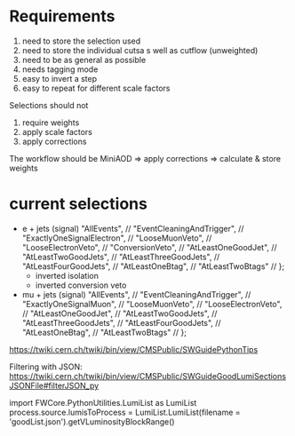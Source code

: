 # Requirements
1) need to store the selection used
2) need to store the individual cutsa s well as cutflow (unweighted)
3) need to be as general as possible
4) needs tagging mode
5) easy to invert a step
6) easy to repeat for different scale factors

Selections should not
1) require weights
2) apply scale factors
3) apply corrections

The workflow should be
MiniAOD => apply corrections => calculate & store weights


# current selections
 - e + jets (signal)
 "AllEvents", //
				"EventCleaningAndTrigger", //
				"ExactlyOneSignalElectron", //
				"LooseMuonVeto", //
				"LooseElectronVeto", //
				"ConversionVeto", //
				"AtLeastOneGoodJet", //
				"AtLeastTwoGoodJets", //
				"AtLeastThreeGoodJets", //
				"AtLeastFourGoodJets", //
				"AtLeastOneBtag", //
				"AtLeastTwoBtags" //
		};
	- inverted isolation
	- inverted conversion veto
 - mu + jets (signal)
 "AllEvents", //
				"EventCleaningAndTrigger", //
				"ExactlyOneSignalMuon", //
				"LooseMuonVeto", //
				"LooseElectronVeto", //
				"AtLeastOneGoodJet", //
				"AtLeastTwoGoodJets", //
				"AtLeastThreeGoodJets", //
				"AtLeastFourGoodJets", //
				"AtLeastOneBtag", //
				"AtLeastTwoBtags" //
		};
		
		
		
		
https://twiki.cern.ch/twiki/bin/view/CMSPublic/SWGuidePythonTips


Filtering with JSON: https://twiki.cern.ch/twiki/bin/view/CMSPublic/SWGuideGoodLumiSectionsJSONFile#filterJSON_py

import FWCore.PythonUtilities.LumiList as LumiList
process.source.lumisToProcess = LumiList.LumiList(filename = 'goodList.json').getVLuminosityBlockRange()